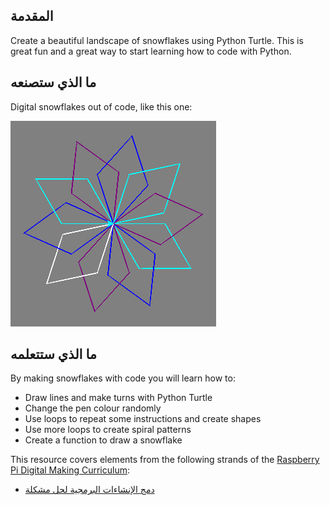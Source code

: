 ## المقدمة

Create a beautiful landscape of snowflakes using Python Turtle. This is great fun and a great way to start learning how to code with Python.

## ما الذي ستصنعه

Digital snowflakes out of code, like this one:

![snowflake](images/makeasnowflake.png)

## ما الذي ستتعلمه

By making snowflakes with code you will learn how to:

- Draw lines and make turns with Python Turtle
- Change the pen colour randomly
- Use loops to repeat some instructions and create shapes
- Use more loops to create spiral patterns
- Create a function to draw a snowflake

This resource covers elements from the following strands of the [Raspberry Pi Digital Making Curriculum](https://www.raspberrypi.org/curriculum/):

- [دمج الإنشاءات البرمجية لحل مشكلة](https://www.raspberrypi.org/curriculum/programming/builder)